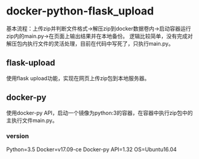 # docker-python-flask_upload
基本流程：上传zip并判断文件格式->解压zip到docker数据卷内->启动容器运行zip内的main.py->在页面上输出结果并在本地备份。
逻辑比较简单，没有完成对解压包内执行文件的灵活处理，目前在代码中写死了，只执行main.py。
## flask-upload
使用flask upload功能，实现在网页上传zip包到本地服务器。
## docker-py
使用docker-py API，启动一个镜像为python:3的容器，在容器中执行zip包中的主执行文件main.py。

### version
Python=3.5
Docker=v17.09-ce
Docker-py API=1.32
OS=Ubuntu16.04

